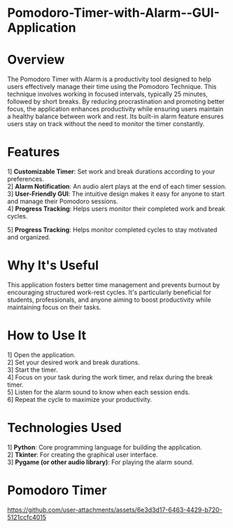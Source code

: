 # Pomodoro-Timer-with-Alarm--GUI-Application
# Overview
The Pomodoro Timer with Alarm is a productivity tool designed to help users effectively manage their time using the Pomodoro Technique. This technique involves working in focused intervals, typically 25 minutes, followed by short breaks. By reducing procrastination and promoting better focus, the application enhances productivity while ensuring users maintain a healthy balance between work and rest. Its built-in alarm feature ensures users stay on track without the need to monitor the timer constantly.
# Features
1] **Customizable Timer**: Set work and break durations according to your preferences.                   
2] **Alarm Notification**: An audio alert plays at the end of each timer session.                          
3] **User-Friendly GUI**: The intuitive design makes it easy for anyone to start and manage their 
   Pomodoro sessions.                                                                                             
4] **Progress Tracking**: Helps users monitor their completed work and break cycles.

5] **Progress Tracking**: Helps monitor completed cycles to stay motivated and organized.

# Why It's Useful
This application fosters better time management and prevents burnout by encouraging structured work-rest cycles. It's particularly beneficial for students, professionals, and anyone aiming to boost productivity while maintaining focus on their tasks.

# How to Use It
1] Open the application.                                                                       
2] Set your desired work and break durations.                                                     
3] Start the timer.                                                                                 
4] Focus on your task during the work timer, and relax during the break timer.                       
5] Listen for the alarm sound to know when each session ends.                                       
6] Repeat the cycle to maximize your productivity.

# Technologies Used
1] **Python**: Core programming language for building the application.                                   
2] **Tkinter**: For creating the graphical user interface.                                               
3] **Pygame (or other audio library)**: For playing the alarm sound.


# Pomodoro Timer

https://github.com/user-attachments/assets/6e3d3d17-6463-4429-b720-5121ccfc4015
